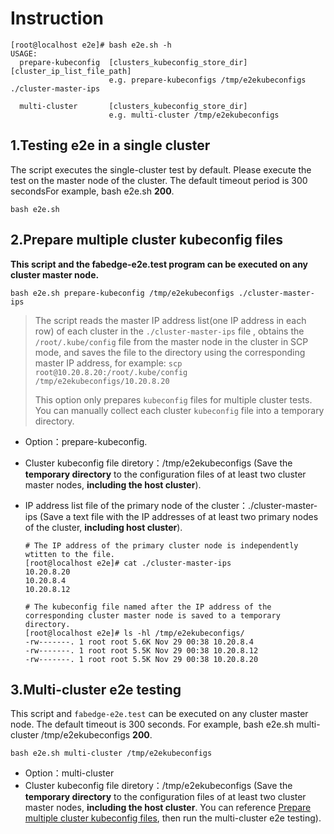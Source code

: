 # Instruction

```shell
[root@localhost e2e]# bash e2e.sh -h
USAGE:
  prepare-kubeconfig  [clusters_kubeconfig_store_dir] [cluster_ip_list_file_path]
                      e.g. prepare-kubeconfigs /tmp/e2ekubeconfigs ./cluster-master-ips
        
  multi-cluster       [clusters_kubeconfig_store_dir]
                      e.g. multi-cluster /tmp/e2ekubeconfigs
```

## 1.Testing e2e in a single cluster
The script executes the single-cluster test by default. Please execute the test on the master node of the cluster. The default timeout period is 300 secondsFor example, bash e2e.sh **200**.
```shell
bash e2e.sh
```
## <span id="j2">2.Prepare multiple cluster kubeconfig files</span>
**This script and the fabedge-e2e.test program can be executed on any cluster master node.**

```shell
bash e2e.sh prepare-kubeconfig /tmp/e2ekubeconfigs ./cluster-master-ips
```
>The script reads the master IP address list(one IP address in each row) of each cluster in the `./cluster-master-ips` file , obtains the `/root/.kube/config` file from the master node in the cluster in SCP mode, and saves the file to the directory using the corresponding master IP address, for example: `scp root@10.20.8.20:/root/.kube/config /tmp/e2ekubeconfigs/10.20.8.20`
>
>This option only prepares `kubeconfig` files for multiple cluster tests. You can manually collect each cluster `kubeconfig` file into a temporary directory.
- Option：prepare-kubeconfig.
- Cluster kubeconfig file diretory：/tmp/e2ekubeconfigs (Save the **temporary directory** to the configuration files of at least two cluster master nodes, **including the host cluster**).
- IP address list file of the primary node of the cluster：./cluster-master-ips (Save a text file with the IP addresses of at least two primary nodes of the cluster, **including host cluster**).

    ```shell
    # The IP address of the primary cluster node is independently wtitten to the file.
    [root@localhost e2e]# cat ./cluster-master-ips 
    10.20.8.20
    10.20.8.4
    10.20.8.12
    
    # The kubeconfig file named after the IP address of the corresponding cluster master node is saved to a temporary directory.
    [root@localhost e2e]# ls -hl /tmp/e2ekubeconfigs/
    -rw-------. 1 root root 5.6K Nov 29 00:38 10.20.8.4
    -rw-------. 1 root root 5.5K Nov 29 00:38 10.20.8.12
    -rw-------. 1 root root 5.5K Nov 29 00:38 10.20.8.20
    ```

## 3.Multi-cluster e2e testing
This script and `fabedge-e2e.test` can be executed on any cluster master node. The default timeout is 300 seconds.  For example, bash e2e.sh multi-cluster /tmp/e2ekubeconfigs **200**.
```shell
bash e2e.sh multi-cluster /tmp/e2ekubeconfigs
```
- Option：multi-cluster
- Cluster kubeconfig file diretory：/tmp/e2ekubeconfigs (Save the **temporary directory** to the configuration files of at least two cluster master nodes, **including the host cluster**. You can reference [Prepare multiple cluster kubeconfig files](#j2), then run the multi-cluster e2e testing).
